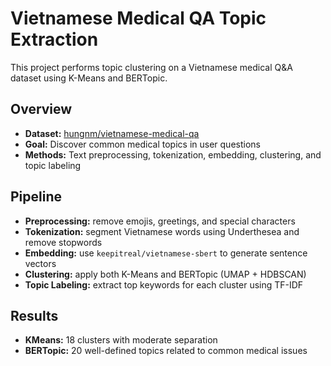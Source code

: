 # Vietnamese Medical QA Topic Extraction 

This project performs topic clustering on a Vietnamese medical Q&A dataset using K-Means and BERTopic.

## Overview
- **Dataset:** [hungnm/vietnamese-medical-qa](https://huggingface.co/datasets/hungnm/vietnamese-medical-qa)
- **Goal:** Discover common medical topics in user questions
- **Methods:** Text preprocessing, tokenization, embedding, clustering, and topic labeling

## Pipeline
- **Preprocessing:** remove emojis, greetings, and special characters  
- **Tokenization:** segment Vietnamese words using Underthesea and remove stopwords  
- **Embedding:** use `keepitreal/vietnamese-sbert` to generate sentence vectors  
- **Clustering:** apply both K-Means and BERTopic (UMAP + HDBSCAN)  
- **Topic Labeling:** extract top keywords for each cluster using TF-IDF  

## Results
- **KMeans:** 18 clusters with moderate separation  
- **BERTopic:** 20 well-defined topics related to common medical issues

